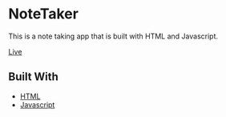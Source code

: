 # NoteTaker

This is a note taking app that is built with HTML and Javascript.

[Live](https://notetaker-application.netlify.app/)

## Built With

* [HTML](https://developer.mozilla.org/en-US/docs/Web/HTML)
* [Javascript](https://developer.mozilla.org/en-US/docs/Web/JavaScript)